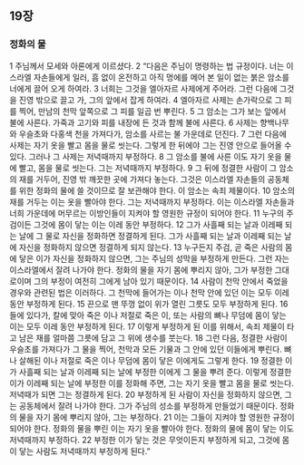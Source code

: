## 19장
### 정화의 물
1 주님께서 모세와 아론에게 이르셨다.
2 “다음은 주님이 명령하는 법 규정이다. 너는 이스라엘 자손들에게 일러, 흠 없이 온전하고 아직 멍에를 메어 본 일이 없는 붉은 암소를 너에게 끌어 오게 하여라.
3 너희는 그것을 엘아자르 사제에게 주어라. 그런 다음에 그것을 진영 밖으로 끌고 가, 그의 앞에서 잡게 하여라.
4 엘아자르 사제는 손가락으로 그 피를 찍어, 만남의 천막 앞쪽으로 그 피를 일곱 번 뿌린다.
5 그 암소는 그가 보는 앞에서 불에 사른다. 가죽과 고기와 피를 내장에 든 것과 함께 불에 사른다.
6 사제는 향백나무와 우슬초와 다홍색 천을 가져다가, 암소를 사르는 불 가운데로 던진다.
7 그런 다음에 사제는 자기 옷을 빨고 몸을 물로 씻는다. 그렇게 한 뒤에야 그는 진영 안으로 들어올 수 있다. 그러나 그 사제는 저녁때까지 부정하다.
8 그 암소를 불에 사른 이도 자기 옷을 물에 빨고, 몸을 물로 씻는다. 그는 저녁때까지 부정하다.
9 그 뒤에 정결한 사람이 그 암소의 재를 거두어, 진영 밖 깨끗한 곳에 가져다 놓는다. 그것은 이스라엘 자손들의 공동체를 위한 정화의 물에 쓸 것이므로 잘 보관해야 한다. 이 암소는 속죄 제물이다.
10 암소의 재를 거두는 이는 옷을 빨아야 한다. 그는 저녁때까지 부정하다. 이는 이스라엘 자손들과 너희 가운데에 머무르는 이방인들이 지켜야 할 영원한 규정이 되어야 한다.
11 누구의 주검이든 그것에 몸이 닿는 이는 이레 동안 부정하다.
12 그가 사흘째 되는 날과 이레째 되는 날에 그 물로 자신을 정화하면 정결하게 된다. 그가 사흘째 되는 날과 이레째 되는 날에 자신을 정화하지 않으면 정결하게 되지 않는다.
13 누구든지 주검, 곧 죽은 사람의 몸에 닿은 이가 자신을 정화하지 않으면, 그는 주님의 성막을 부정하게 만든다. 그런 자는 이스라엘에서 잘려 나가야 한다. 정화의 물을 자기 몸에 뿌리지 않아, 그가 부정한 그대로이며 그의 부정이 여전히 그에게 남아 있기 때문이다.
14 사람이 천막 안에서 죽었을 경우와 관련된 법은 이러하다. 그 천막에 들어가는 이나 천막 안에 있던 이는 모두 이레 동안 부정하게 된다.
15 끈으로 맨 뚜껑 없이 위가 열린 그릇도 모두 부정하게 된다.
16 들에 있다가, 칼에 맞아 죽은 이나 저절로 죽은 이, 또는 사람의 뼈나 무덤에 몸이 닿는 이는 모두 이레 동안 부정하게 된다.
17 이렇게 부정하게 된 이를 위해서, 속죄 제물이 타고 남은 재를 얼마쯤 그릇에 담고 그 위에 생수를 붓는다.
18 그런 다음, 정결한 사람이 우슬초를 가져다가 그 물을 찍어, 천막과 모든 기물과 그 안에 있던 이들에게 뿌린다. 뼈나 살해된 이나 저절로 죽은 이나 무덤에 몸이 닿은 이에게도 그렇게 한다.
19 정결한 이가 사흘째 되는 날과 이레째 되는 날에 부정한 이에게 그 물을 뿌려 준다. 이렇게 정결한 이가 이레째 되는 날에 부정한 이를 정화해 주면, 그는 자기 옷을 빨고 몸을 물로 씻는다. 저녁때가 되면 그는 정결하게 된다.
20 부정하게 된 사람이 자신을 정화하지 않으면, 그는 공동체에서 잘려 나가야 한다. 그가 주님의 성소를 부정하게 만들었기 때문이다. 정화의 물을 자기 몸에 뿌리지 않아, 그는 부정하다.
21 이는 그들이 지켜야 할 영원한 규정이 되어야 한다. 정화의 물을 뿌린 이는 자기 옷을 빨아야 한다. 정화의 물에 몸이 닿는 이도 저녁때까지 부정하다.
22 부정한 이가 닿는 것은 무엇이든지 부정하게 되고, 그것에 몸이 닿는 사람도 저녁때까지 부정하게 된다.”
